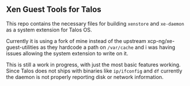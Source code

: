 ## Xen Guest Tools for Talos

This repo contains the necessary files for building `xenstore` and `xe-daemon` as a system extension for Talos OS.

Currently it is using a fork of mine instead of the upstream xcp-ng/xe-guest-utilities as they hardcode a path on `/var/cache` and i was having issues allowing the system extension to write on it.

This is still a work in progress, with just the most basic features working. Since Talos does not ships with binaries like `ip/ifconfig` and `df` currently the daemon is not properly reporting disk or network information.

